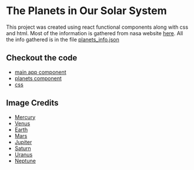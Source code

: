 # The Planets in Our Solar System

This project was created using react functional components along with css and html. Most of the 
information is gathered from nasa website [here](https://solarsystem.nasa.gov/planets/overview/). All the info gathered
is in the file [planets_info.json](./src/planets_info.json)

## Checkout the code
- [main app component](./src/App.js)
- [planets component](./src/planet_view.js)
- [css](./src/App.css)

## Image Credits
 - [Mercury](https://pixabay.com/photos/mercury-planet-surface-solar-system-11591/)
 - [Venus](https://pixabay.com/photos/venus-surface-hot-heat-planet-11022/)
 - [Earth](https://pixabay.com/photos/earth-planet-space-world-universe-11009/) 
 - [Mars](https://pixabay.com/photos/mars-red-planet-planet-space-11012/)
 - [Jupiter](https://pixabay.com/photos/jupiter-planet-solar-system-5263284/)
 - [Saturn](https://pixabay.com/photos/saturn-planet-saturn-s-rings-5255043/)
 - [Uranus](https://pixabay.com/photos/uranus-planet-universe-astronomy-6063396/)
 - [Neptune](https://pixabay.com/photos/neptune-planet-solar-system-67537/)
 
